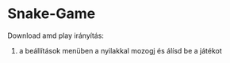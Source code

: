 # Snake-Game
Download amd play 
 irányítás: 


 
  1. a beállítások menüben a nyilakkal mozogj és álísd be a játékot
